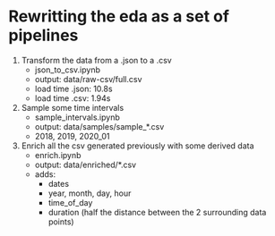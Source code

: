 # Rewritting the eda as a set of pipelines

1) Transform the data from a .json to a .csv
    * json_to_csv.ipynb
    * output: data/raw-csv/full.csv
    * load time .json: 10.8s
    * load time .csv: 1.94s
2) Sample some time intervals
    * sample_intervals.ipynb
    * output: data/samples/sample_*.csv
    * 2018, 2019, 2020_01
3) Enrich all the csv generated previously with some derived data
    * enrich.ipynb
    * output: data/enriched/*.csv
    * adds:
        * dates
        * year, month, day, hour
        * time_of_day
        * duration (half the distance between the 2 surrounding data points)